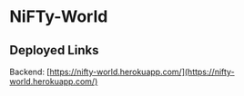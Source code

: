 # NiFTy-World

## Deployed Links
Backend: [https://nifty-world.herokuapp.com/](https://nifty-world.herokuapp.com/)